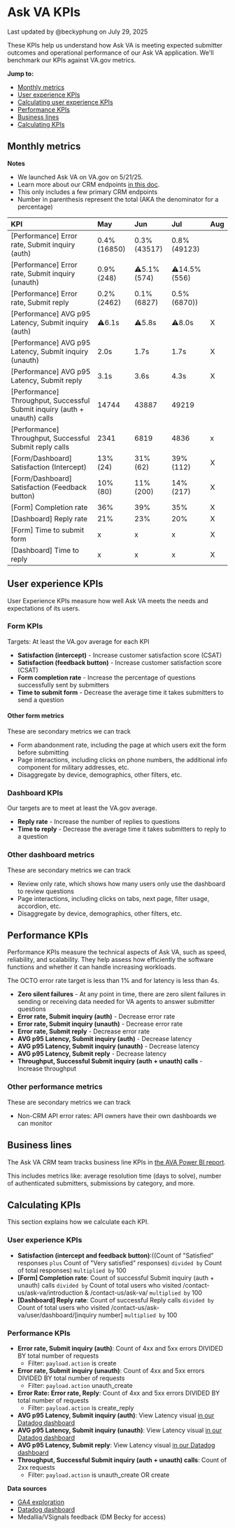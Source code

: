 # Ask VA KPIs
Last updated by @beckyphung on July 29, 2025

These KPIs help us understand how Ask VA is meeting expected submitter outcomes and operational performance of our Ask VA application. We'll benchmark our KPIs against VA.gov metrics.

**Jump to:**
- [Monthly metrics](#monthly-metrics)
- [User experience KPIs](#user-experience-kpis)
- [Calculating user experience KPIs](#user-experience-kpis)
- [Performance KPIs](#performance-kpis)
- [Business lines](#business-lines)
- [Calculating KPIs](#calculating-kpis)

## Monthly metrics
**Notes**
- We launched Ask VA on VA.gov on 5/21/25. 
- Learn more about our CRM endpoints [in this doc](https://github.com/department-of-veterans-affairs/va.gov-team/tree/master/products/ask-va/integration/crm_api#ask-va-crm-api-endpoints).
- This only includes a few primary CRM endpoints
- Number in parenthesis represent the total (AKA the denominator for a percentage)

|KPI|May|Jun|Jul|Aug|
|:--|:--|:--|:--|:--|
|[Performance] Error rate, Submit inquiry (auth)|0.4% (16850)|0.3% (43517)|0.8% (49123)||
|[Performance] Error rate, Submit inquiry (unauth)|0.9% (248)|⚠️5.1% (574)|⚠️14.5% (556)||
|[Performance] Error rate, Submit reply|0.2% (2462)|0.1% (6827)|0.5% (6870))||
|[Performance] AVG p95 Latency, Submit inquiry (auth)|⚠️6.1s|⚠️5.8s|⚠️8.0s|X|
|[Performance] AVG p95 Latency, Submit inquiry (unauth)|2.0s|1.7s|1.7s|X|
|[Performance] AVG p95 Latency, Submit reply|3.1s|3.6s|4.3s|X|
|[Performance] Throughput, Successful Submit inquiry (auth + unauth) calls|14744|43887|49219||
|[Performance] Throughput, Successful Submit reply calls|2341|6819|4836|x|
|[Form/Dashboard] Satisfaction (Intercept)|13% (24)|31% (62)|39% (112)|X|
|[Form/Dashboard] Satisfaction (Feedback button)|10% (80)|11% (200)|14% (217)|X|
|[Form] Completion rate|36%|39%|35%|X|
|[Dashboard] Reply rate|21%|23%|20%|X|
|[Form] Time to submit form|x|x|x|X|
|[Dashboard] Time to reply|x|x|x|X|

## User experience KPIs
User Experience KPIs measure how well Ask VA meets the needs and expectations of its users.

### Form KPIs
Targets: At least the VA.gov average for each KPI

- **Satisfaction (intercept)** - Increase customer satisfaction score (CSAT) 
- **Satisfaction (feedback button)** - Increase customer satisfaction score (CSAT) 
- **Form completion rate** - Increase the percentage of questions successfully sent by submitters 
- **Time to submit form** - Decrease the average time it takes submitters to send a question

#### Other form metrics
These are secondary metrics we can track
- Form abandonment rate, including the page at which users exit the form before submitting
- Page interactions, including clicks on phone numbers, the additional info component for military addresses, etc.
- Disaggregate by device, demographics, other filters, etc.

### Dashboard KPIs
Our targets are to meet at least the VA.gov average.

- **Reply rate** - Increase the number of replies to questions 
- **Time to reply** - Decrease the average time it takes submitters to reply to a question

### Other dashboard metrics
These are secondary metrics we can track
- Review only rate, which shows how many users only use the dashboard to review questions
- Page interactions, including clicks on tabs, next page, filter usage, accordion, etc.
- Disaggregate by device, demographics, other filters, etc.

## Performance KPIs
Performance KPIs measure the technical aspects of Ask VA, such as speed, reliability, and scalability. They help assess how efficiently the software functions and whether it can handle increasing workloads.

The OCTO error rate target is less than 1% and for latency is less than 4s.

- **Zero silent failures** - At any point in time, there are zero silent failures in sending or receiving data needed for VA agents to answer submitter questions
- **Error rate, Submit inquiry (auth)** - Decrease error rate
- **Error rate, Submit inquiry (unauth)** - Decrease error rate
- **Error rate, Submit reply** - Decrease error rate
- **AVG p95 Latency, Submit inquiry (auth)** - Decrease latency
- **AVG p95 Latency, Submit inquiry (unauth)** - Decrease latency
- **AVG p95 Latency, Submit reply** - Decrease latency
- **Throughput, Successful Submit inquiry (auth + unauth) calls** - Increase throughput

### Other performance metrics
These are secondary metrics we can track
- Non-CRM API error rates: API owners have their own dashboards we can monitor

## Business lines
The Ask VA CRM team tracks business line KPIs in [the AVA Power BI report](https://app.powerbigov.us/groups/me/reports/e895dbed-17f3-45d1-8219-2b3fe27b8b7e?ctid=e95f1b23-abaf-45ee-821d-b7ab251ab3bf&pbi_source=linkShare&bookmarkGuid=72bfed1d-0745-4452-a5e8-6a36551cb166). 

This includes metrics like: average resolution time (days to solve), number of authenticated submitters, submissions by category, and more.

## Calculating KPIs
This section explains how we calculate each KPI. 

### User experience KPIs
- **Satisfaction (intercept and feedback button)**:((Count of "Satisfied" responses `plus` Count of "Very satisfied" responses) `divided by` Count of total responses) `multiplied by` 100
- **[Form] Completion rate**: Count of successful Submit inquiry (auth + unauth) calls `divided by` Count of total users who visited /contact-us/ask-va/introduction & /contact-us/ask-va/ `multiplied by` 100
- **[Dashboard] Reply rate**: Count of successful Reply calls `divided by` Count of total users who visited /contact-us/ask-va/user/dashboard/[inquiry number] `multiplied by` 100

### Performance KPIs
- **Error rate, Submit inquiry (auth)**: Count of 4xx and 5xx errors DIVIDED BY total number of requests
   - Filter: `payload.action` is create
- **Error rate, Submit inquiry (unauth)**: Count of 4xx and 5xx errors DIVIDED BY total number of requests
   - Filter: `payload.action` unauth_create
 - **Error Rate: Error rate, Reply**: Count of 4xx and 5xx errors DIVIDED BY total number of requests
   - Filter: `payload.action` is create_reply
- **AVG p95 Latency, Submit inquiry (auth)**: View Latency visual [in our Datadog dashboard](https://vagov.ddog-gov.com/dashboard/ye3-k3q-unc/ask-va-dashboard?fromUser=true&graphType=flamegraph&refresh_mode=paused&sort=time&from_ts=1751353200000&to_ts=1753216133319&live=false)
- **AVG p95 Latency, Submit inquiry (unauth)**: View Latency visual [in our Datadog dashboard](https://vagov.ddog-gov.com/dashboard/ye3-k3q-unc/ask-va-dashboard?fromUser=true&graphType=flamegraph&refresh_mode=paused&sort=time&from_ts=1751353200000&to_ts=1753216133319&live=false)
- **AVG p95 Latency, Submit reply**: View Latency visual [in our Datadog dashboard](https://vagov.ddog-gov.com/dashboard/ye3-k3q-unc/ask-va-dashboard?fromUser=true&graphType=flamegraph&refresh_mode=paused&sort=time&from_ts=1751353200000&to_ts=1753216133319&live=false)
- **Throughput, Successful Submit inquiry (auth + unauth) calls**: Count of 2xx requests
   - Filter: `payload.action` is unauth_create OR create

**Data sources**
- [GA4 exploration](https://analytics.google.com/analytics/web/#/analysis/p419143770/edit/hQrn2ZlVRFGs0p-tT9Mgwg)
- [Datadog dashboard](https://vagov.ddog-gov.com/dashboard/ye3-k3q-unc/ask-va-dashboard?fromUser=true&graphType=flamegraph&refresh_mode=paused&sort=time&from_ts=1751353200000&to_ts=1753209203948&live=false)
- Medallia/VSignals feedback (DM Becky for access)
